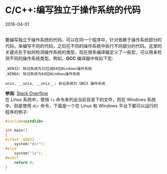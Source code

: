 # C/C++:编写独立于操作系统的代码                  
2016-04-01   <br /><br />               
            
要编写独立于操作系统的代码，可以在同一个程序中，针对依赖于操作系统部分的代码，来编写不同的代码，之后在不同的操作系统中执行不同部分的代码。这里的关键点在于如何检测操作系统的类型，现在很多编译器定义了一些宏，可以用来检测不同的操作系统类型。例如，**GCC** 编译器中有如下宏:             
            
```
_WIN32: 标记系统为32位或64位Windows操作系统               
_WIN64: 标记系统为64位Windows操作系统             
            
unix, __unix, __unix__: 标记系统为 UNIX 操作系统
```
**参阅:** [Stack Overflow](http://stackoverflow.com/questions/142508/how-do-i-check-os-with-a-preprocessor-directive)                  
在 Linux 系统中，使用 `ls` 命令来列出当前目录下的文件，而在 Windows 系统中，则是使用 `dir` 命令，下面是一个在 Linux 和 Windows 平台下都可以运行的程序的例子:               
            
```cpp
#include<cstdlib>

int main()
{
#ifdef _WIN32
	system("dir");
#else
	system("ls");
#endif
	return 0;
}
```

